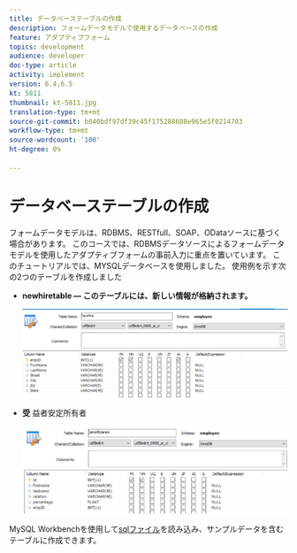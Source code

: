 ```yaml
---
title: データベーステーブルの作成
description: フォームデータモデルで使用するデータベースの作成
feature: アダプティブフォーム
topics: development
audience: developer
doc-type: article
activity: implement
version: 6.4,6.5
kt: 5811
thumbnail: kt-5811.jpg
translation-type: tm+mt
source-git-commit: b040bdf97df39c45f175288608e965e5f0214703
workflow-type: tm+mt
source-wordcount: '100'
ht-degree: 0%

---
```



# データベーステーブルの作成

フォームデータモデルは、RDBMS、RESTfull、SOAP、ODataソースに基づく場合があります。 このコースでは、RDBMSデータソースによるフォームデータモデルを使用したアダプティブフォームの事前入力に重点を置いています。 このチュートリアルでは、MYSQLデータベースを使用しました。 使用例を示す次の2つのテーブルを作成しました

* **newhiretable — このテーブルには、新しい情報が格納されます。** 

   ![newhire](assets/newhire-table.png)


* **受** 益者安定所有者

   ![受益者](assets/beneficiaries-table.png)

MySQL Workbenchを使用して[sqlファイル](assets/db-schema.sql)を読み込み、サンプルデータを含むテーブルに作成できます。